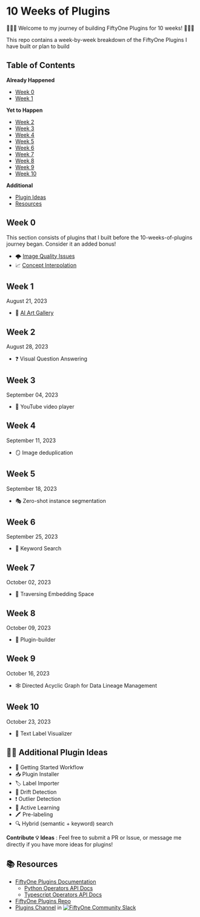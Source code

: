# 10 Weeks of Plugins

🚀🚀🚀 Welcome to my journey of building FiftyOne Plugins for 10 weeks! 🚀🚀🚀

This repo contains a week-by-week breakdown of the FiftyOne Plugins I have built or plan to build

## Table of Contents

**Already Happened**
- [Week 0](#week-0)
- [Week 1](#week-1)

**Yet to Happen**
- [Week 2](#week-2)
- [Week 3](#week-3)
- [Week 4](#week-4)
- [Week 5](#week-5)
- [Week 6](#week-6)
- [Week 7](#week-7)
- [Week 8](#week-8)
- [Week 9](#week-9)
- [Week 10](#week-10)

**Additional**
- [Plugin Ideas](#-plugin-ideas)
- [Resources](#-resources)

## Week 0

This section consists of plugins that I built before the 10-weeks-of-plugins journey began. Consider it an added bonus!

- 🌩️ [Image Quality Issues](https://github.com/jacobmarks/image-quality-issues)
- 📈 [Concept Interpolation](https://github.com/jacobmarks/concept-interpolation)

## Week 1
August 21, 2023

- 🎨 [AI Art Gallery](https://github.com/jacobmarks/ai-art-gallery)

## Week 2
August 28, 2023
- ❓ Visual Question Answering

## Week 3
September 04, 2023
- 🎥 YouTube video player

## Week 4
September 11, 2023
- 🪞 Image deduplication

## Week 5
September 18, 2023
- 🎭 Zero-shot instance segmentation

## Week 6
September 25, 2023
- 🔑 Keyword Search

## Week 7
October 02, 2023
-  🌌 Traversing Embedding Space

## Week 8
October 09, 2023
- 🔧 Plugin-builder

## Week 9
October 16, 2023
- 🕸️ Directed Acyclic Graph for Data Lineage Management
  
## Week 10
October 23, 2023
- 📝 Text Label Visualizer

  
## 🔌💡 Additional Plugin Ideas
- 🚀 Getting Started Workflow
- 📥 Plugin Installer
- 🏷️ Label Importer
- 🌊 Drift Detection
- ❗ Outlier Detection
- 🏃 Active Learning
- 🖍️ Pre-labeling
- 🔍 Hybrid (semantic + keyword) search


**Contribute 💡 Ideas** : Feel free to submit a PR or Issue, or message me directly if you have more ideas for plugins!

## 📚 Resources

- [FiftyOne Plugins Documentation](https://docs.voxel51.com/plugins/index.html)
  - [Python Operators API Docs](https://docs.voxel51.com/api/fiftyone.operators.types.html#module-fiftyone.operators.types)
  - [Typescript Operators API Docs](https://docs.voxel51.com/plugins/api/fiftyone.operators.html#fiftyone.operators)
- [FiftyOne Plugins Repo](https://github.com/voxel51/fiftyone-plugins)
- [Plugins Channel](https://fiftyone-users.slack.com/archives/plugins) in [![FiftyOne Community Slack](https://img.shields.io/badge/FiftyOne%20Community%20Slack-4A154B?logo=slack&logoColor=white)](https://slack.voxel51.com)
